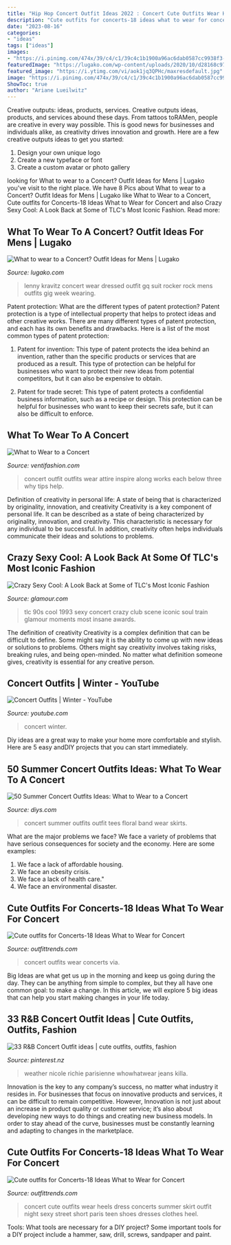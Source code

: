 ```yaml
---
title: "Hip Hop Concert Outfit Ideas 2022 : Concert Cute Outfits Wear Heels Dress Concerts Summer Skirt Outfit Night Sexy Street Short Paris Teen Shoes Dresses Clothes Heel"
description: "Cute outfits for concerts-18 ideas what to wear for concert"
date: "2023-08-16"
categories:
- "ideas"
tags: ["ideas"]
images:
- "https://i.pinimg.com/474x/39/c4/c1/39c4c1b1900a96ac6dab0587cc9938f3--black-timberland-outfits-timberland-style.jpg"
featuredImage: "https://lugako.com/wp-content/uploads/2020/10/d28168c975b484dc5c1aa1deb11f263b-1.jpg"
featured_image: "https://i.ytimg.com/vi/aok1jq3QPHc/maxresdefault.jpg"
image: "https://i.pinimg.com/474x/39/c4/c1/39c4c1b1900a96ac6dab0587cc9938f3--black-timberland-outfits-timberland-style.jpg"
ShowToc: true
author: "Ariane Lueilwitz"
---
```



Creative outputs: ideas, products, services.
Creative outputs ideas, products, and services abound these days. From tattoos toRAMen, people are creative in every way possible. This is good news for businesses and individuals alike, as creativity drives innovation and growth. Here are a few creative outputs ideas to get you started:
1. Design your own unique logo
2. Create a new typeface or font
3. Create a custom avatar or photo gallery

	

		
looking for What to wear to a Concert? Outfit Ideas for Mens | Lugako you've visit to the right place. We have 8 Pics about What to wear to a Concert? Outfit Ideas for Mens | Lugako like What to Wear to a Concert, Cute outfits for Concerts-18 Ideas What to Wear for Concert and also Crazy Sexy Cool: A Look Back at Some of TLC&#039;s Most Iconic Fashion. Read more:
		
    
## What To Wear To A Concert? Outfit Ideas For Mens | Lugako

<img loading=lazy src="https://lugako.com/wp-content/uploads/2020/10/d28168c975b484dc5c1aa1deb11f263b-1.jpg" onerror="this.onerror=null;this.src='https://tse1.mm.bing.net/th?id=OIP.vV2sq6HoDoRwRup2WxegygHaLH&amp;pid=15.1';" alt="What to wear to a Concert? Outfit Ideas for Mens | Lugako">

_Source: lugako.com_

>lenny kravitz concert wear dressed outfit gq suit rocker rock mens outfits gig week wearing. 

	

Patent protection: What are the different types of patent protection?
Patent protection is a type of intellectual property that helps to protect ideas and other creative works. There are many different types of patent protection, and each has its own benefits and drawbacks. Here is a list of the most common types of patent protection:
1) Patent for invention: This type of patent protects the idea behind an invention, rather than the specific products or services that are produced as a result. This type of protection can be helpful for businesses who want to protect their new ideas from potential competitors, but it can also be expensive to obtain.

2) Patent for trade secret: This type of patent protects a confidential business information, such as a recipe or design. This protection can be helpful for businesses who want to keep their secrets safe, but it can also be difficult to enforce.

    
## What To Wear To A Concert

<img loading=lazy src="http://ventifashion.com/wp-content/uploads/2015/09/Graphic-Edge-Concert-Outfit.jpg" onerror="this.onerror=null;this.src='https://tse1.mm.bing.net/th?id=OIP.ZnXNKUGMMhoVdImc4aTKswHaFj&amp;pid=15.1';" alt="What to Wear to a Concert">

_Source: ventifashion.com_

>concert outfit outfits wear attire inspire along works each below three why tips help. 

	

Definition of creativity in personal life: A state of being that is characterized by originality, innovation, and creativity
Creativity is a key component of personal life. It can be described as a state of being characterized by originality, innovation, and creativity. This characteristic is necessary for any individual to be successful. In addition, creativity often helps individuals communicate their ideas and solutions to problems.

    
## Crazy Sexy Cool: A Look Back At Some Of TLC&#039;s Most Iconic Fashion

<img loading=lazy src="https://media.glamour.com/photos/5695913216d0dc3747ec4438/master/pass/fashion-2013-10-tlc-1993-concert-main.jpg" onerror="this.onerror=null;this.src='https://tse4.mm.bing.net/th?id=OIP.JuNIvuDldaI59aVuWzqlYAHaFB&amp;pid=15.1';" alt="Crazy Sexy Cool: A Look Back at Some of TLC&#039;s Most Iconic Fashion">

_Source: glamour.com_

>tlc 90s cool 1993 sexy concert crazy club scene iconic soul train glamour moments most insane awards. 

	

The definition of creativity
Creativity is a complex definition that can be difficult to define. Some might say it is the ability to come up with new ideas or solutions to problems. Others might say creativity involves taking risks, breaking rules, and being open-minded. No matter what definition someone gives, creativity is essential for any creative person.

    
## Concert Outfits | Winter - YouTube

<img loading=lazy src="https://i.ytimg.com/vi/aok1jq3QPHc/maxresdefault.jpg" onerror="this.onerror=null;this.src='https://tse2.mm.bing.net/th?id=OIP.o34zMy9CR37zCT-hgulVjAHaEK&amp;pid=15.1';" alt="Concert Outfits | Winter - YouTube">

_Source: youtube.com_

>concert winter. 

	

Diy ideas are a great way to make your home more comfortable and stylish. Here are 5 easy andDIY projects that you can start immediately.

    
## 50 Summer Concert Outfits Ideas: What To Wear To A Concert

<img loading=lazy src="https://cdn.diys.com/wp-content/uploads/2017/01/dark-band-tees-and-floral-skirt-summer-concert-outfit-ida.jpg" onerror="this.onerror=null;this.src='https://tse3.mm.bing.net/th?id=OIP.-nlRWXO5nM6AZZsGF59CoQHaJ3&amp;pid=15.1';" alt="50 Summer Concert Outfits Ideas: What to Wear to a Concert">

_Source: diys.com_

>concert summer outfits outfit tees floral band wear skirts. 

	

What are the major problems we face?
We face a variety of problems that have serious consequences for society and the economy. Here are some examples:
1. We face a lack of affordable housing. 
2. We face an obesity crisis. 
3. We face a lack of health care." 
4. We face an environmental disaster.

    
## Cute Outfits For Concerts-18 Ideas What To Wear For Concert

<img loading=lazy src="https://www.outfittrends.com/wp-content/uploads/2015/09/cute-outfits-to-wear-to-a-concert-10.jpg" onerror="this.onerror=null;this.src='https://tse4.mm.bing.net/th?id=OIP.KbLoHUReeDEWacc0BwYiiwHaNh&amp;pid=15.1';" alt="Cute outfits for Concerts-18 Ideas What to Wear for Concert">

_Source: outfittrends.com_

>concert outfits wear concerts via. 

	

Big Ideas are what get us up in the morning and keep us going during the day. They can be anything from simple to complex, but they all have one common goal: to make a change. In this article, we will explore 5 big ideas that can help you start making changes in your life today.

    
## 33 R&amp;B Concert Outfit Ideas | Cute Outfits, Outfits, Fashion

<img loading=lazy src="https://i.pinimg.com/474x/39/c4/c1/39c4c1b1900a96ac6dab0587cc9938f3--black-timberland-outfits-timberland-style.jpg" onerror="this.onerror=null;this.src='https://tse2.mm.bing.net/th?id=OIP.CXdARcU8uLC6te77SC6uWgAAAA&amp;pid=15.1';" alt="33 R&amp;B Concert Outfit ideas | cute outfits, outfits, fashion">

_Source: pinterest.nz_

>weather nicole richie parisienne whowhatwear jeans killa. 

	

Innovation is the key to any company’s success, no matter what industry it resides in. For businesses that focus on innovative products and services, it can be difficult to remain competitive. However, Innovation is not just about an increase in product quality or customer service; it’s also about developing new ways to do things and creating new business models. In order to stay ahead of the curve, businesses must be constantly learning and adapting to changes in the marketplace.

    
## Cute Outfits For Concerts-18 Ideas What To Wear For Concert

<img loading=lazy src="http://www.outfittrends.com/wp-content/uploads/2015/09/cute-outfits-to-wear-to-a-concert-8.jpg" onerror="this.onerror=null;this.src='https://tse3.mm.bing.net/th?id=OIP._btoafnFxFvrFLpNKiDNIgAAAA&amp;pid=15.1';" alt="Cute outfits for Concerts-18 Ideas What to Wear for Concert">

_Source: outfittrends.com_

>concert cute outfits wear heels dress concerts summer skirt outfit night sexy street short paris teen shoes dresses clothes heel. 

	

Tools: What tools are necessary for a DIY project?
Some important tools for a DIY project include a hammer, saw, drill, screws, sandpaper and paint.

